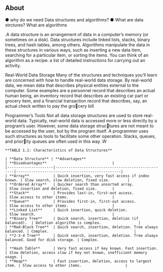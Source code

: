 ## About
● why do we need Data structures and algorithms?
● What are data strctures? What are algorithms

.A data structure is an arrangement of data in a computer’s memory (or sometimes on a disk). 
Data structures include linked lists, stacks, binary trees, and hash tables, among others.
Algorithms manipulate the data in these structures in various ways, such as inserting a
new data item, searching for a particular item, or sorting the items. You can think of an
algorithm as a recipe: a list of detailed instructions for carrying out an activity.

Real-World Data Storage
Many of the structures and techniques you’ll learn are concerned with how to handle
real-world data storage. By real-world data, we mean data that describes physical entities
external to the computer. Some examples are a personnel record that describes an actual
human being, an inventory record that describes an existing car part or grocery item, and
a financial transaction record that describes, say, an actual check written to pay the grocery bill

Programmer’s Tools
Not all data storage structures are used to store real-world data. Typically, real-world data
is accessed more or less directly by a program’s user. However, some data storage structures are not meant to be accessed by the user, but by the program itself. A programmer
uses such structures as tools to facilitate some other operation. Stacks, queues, and priority queues are often used in this way. W

```
**TABLE 1.1: Characteristics of Data Structures**

| **Data Structure** | **Advantages**                                     | **Disadvantages**                              |
|---------------------|---------------------------------------------------|------------------------------------------------|
| **Array**           | Quick insertion, very fast access if index known. | Slow search, slow deletion, fixed size.        |
| **Ordered Array**   | Quicker search than unsorted array.               | Slow insertion and deletion, fixed size.       |
| **Stack**           | Provides last-in, first-out access.               | Slow access to other items.                    |
| **Queue**           | Provides first-in, first-out access.              | Slow access to other items.                    |
| **Linked List**     | Quick insertion, quick deletion.                  | Slow search.                                   |
| **Binary Tree**     | Quick search, insertion, deletion (if balanced).  | Deletion algorithm is complex.                 |
| **Red-Black Tree**  | Quick search, insertion, deletion. Tree always balanced. | Complex.                                       |
| **2-3-4 Tree**      | Quick search, insertion, deletion. Tree always balanced. Good for disk storage. | Complex.                                       |
| **Hash Table**      | Very fast access if key known. Fast insertion.    | Slow deletion, access slow if key not known, inefficient memory usage. |
| **Heap**            | Fast insertion, deletion, access to largest item. | Slow access to other items.                    |

```